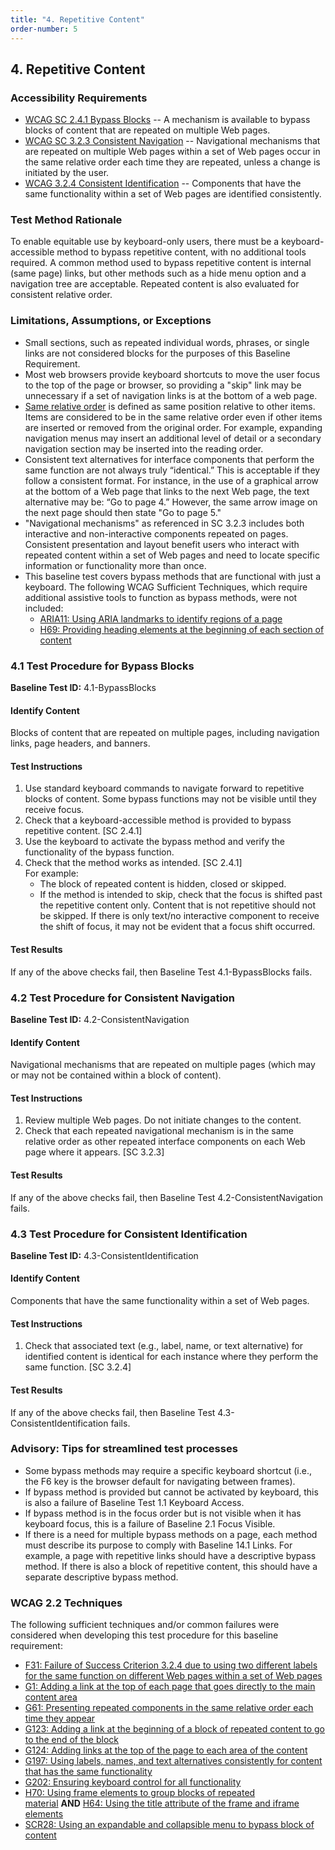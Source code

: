 ```yaml
---
title: "4. Repetitive Content"
order-number: 5
---
```

## 4. Repetitive Content

### Accessibility Requirements

-   [WCAG SC 2.4.1 Bypass Blocks](https://www.w3.org/WAI/WCAG22/Understanding/bypass-blocks) -- A mechanism is available to bypass blocks of content that are repeated on multiple Web pages.
-   [WCAG SC 3.2.3 Consistent Navigation](https://www.w3.org/WAI/WCAG22/Understanding/consistent-navigation) -- Navigational mechanisms that are repeated on multiple Web pages within a set of Web pages occur in the same relative order each time they are repeated, unless a change is initiated by the user.
-   [WCAG 3.2.4 Consistent Identification](https://www.w3.org/WAI/WCAG22/Understanding/consistent-identification) -- Components that have the same functionality within a set of Web pages are identified consistently.

### Test Method Rationale

To enable equitable use by keyboard-only users, there must be a keyboard-accessible method to bypass repetitive content, with no additional tools required. A common method used to bypass repetitive content is internal (same page) links, but other methods such as a hide menu option and a navigation tree are acceptable. Repeated content is also evaluated for consistent relative order.

### Limitations, Assumptions, or Exceptions
* Small sections, such as repeated individual words, phrases, or single links are not considered blocks for the purposes of this Baseline Requirement.
* Most web browsers provide keyboard shortcuts to move the user focus to the top of the page or browser, so providing a "skip" link may be unnecessary if a set of navigation links is at the bottom of a web page.
* [Same relative order](https://www.w3.org/TR/WCAG22/#dfn-same-relative-order) is defined as same position relative to other items. Items are considered to be in the same relative order even if other items are inserted or removed from the original order. For example, expanding navigation menus may insert an additional level of detail or a secondary navigation section may be inserted into the reading order.
* Consistent text alternatives for interface components that perform the same function are not always truly “identical.” This is acceptable if they follow a consistent format. For instance, in the use of a graphical arrow at the bottom of a Web page that links to the next Web page, the text alternative may be: “Go to page 4.” However, the same arrow image on the next page should then state "Go to page 5."
* "Navigational mechanisms" as referenced in SC 3.2.3 includes both interactive and non-interactive components repeated on pages. Consistent presentation and layout benefit users who interact with repeated content within a set of Web pages and need to locate specific information or functionality more than once. 
*   This baseline test covers bypass methods that are functional with just a keyboard. The following WCAG Sufficient Techniques, which require additional assistive tools to function as bypass methods, were not included:
    -   [ARIA11: Using ARIA landmarks to identify regions of a page](https://www.w3.org/WAI/WCAG22/Techniques/aria/ARIA11)
    -   [H69: Providing heading elements at the beginning of each section of content](https://www.w3.org/WAI/WCAG22/Techniques/html/H69)

### 4.1 Test Procedure for Bypass Blocks

**Baseline Test ID:** 4.1-BypassBlocks
#### Identify Content
<p id="1IC">Blocks of content that are repeated on multiple pages, including navigation links, page headers, and banners.</p>

#### Test Instructions
<ol id="1TI">
    <li id="1TI-1">Use standard keyboard commands to navigate forward to repetitive blocks of content. Some bypass functions may not be visible until they receive focus.</li>
    <li id="1TI-2">Check that a keyboard-accessible method is provided to bypass repetitive content. [SC 2.4.1]</li>
    <li id="1TI-3">Use the keyboard to activate the bypass method and verify the functionality of the bypass function.</li>
    <li id="1TI-4">Check that the method works as intended. [SC 2.4.1]<br>
        For example:
        <ul>
            <li>The block of repeated content is hidden, closed or skipped.</li>
            <li>If the method is intended to skip, check that the focus is shifted past the repetitive content only. Content that is not repetitive should not be skipped. If there is only text/no interactive component to receive the shift of focus, it may not be evident that a focus shift occurred.</li>
        </ul></li>
</ol>

#### Test Results
<p id="1TR">If any of the above checks fail, then Baseline Test 4.1-BypassBlocks fails.</p>

### 4.2 Test Procedure for Consistent Navigation

**Baseline Test ID:** 4.2-ConsistentNavigation
#### Identify Content
<p id="2IC">Navigational mechanisms that are repeated on multiple pages (which may or may not be contained within a block of content).</p>

#### Test Instructions
<ol id="2TI">
    <li id="2TI-1">Review multiple Web pages. Do not initiate changes to the content.</li>
    <li id="2TI-2">Check that each repeated navigational mechanism is in the same relative order as other repeated interface components on each Web page where it appears. [SC 3.2.3]</li>
</ol>

#### Test Results
<p id="2TR">If any of the above checks fail, then Baseline Test 4.2-ConsistentNavigation fails.</p>

### 4.3 Test Procedure for Consistent Identification

**Baseline Test ID:** 4.3-ConsistentIdentification
#### Identify Content
<p id="3IC">Components that have the same functionality within a set of Web pages.</p>

#### Test Instructions
<ol id="3TI">
    <li id="3TI-1">Check that associated text (e.g., label, name, or text alternative) for identified content is identical for each instance where they perform the same function. [SC 3.2.4] </li>
</ol>

#### Test Results
<p id="3TR">If any of the above checks fail, then Baseline Test 4.3-ConsistentIdentification fails.</p>

### Advisory: Tips for streamlined test processes

-   Some bypass methods may require a specific keyboard shortcut (i.e., the F6 key is the browser default for navigating between frames).
-   If bypass method is provided but cannot be activated by keyboard, this is also a failure of Baseline Test 1.1 Keyboard Access.
-   If bypass method is in the focus order but is not visible when it has keyboard focus, this is a failure of Baseline 2.1 Focus Visible.
-   If there is a need for multiple bypass methods on a page, each method must describe its purpose to comply with Baseline 14.1 Links. For example, a page with repetitive links should have a descriptive bypass method. If there is also a block of repetitive content, this should have a separate descriptive bypass method.

### WCAG 2.2 Techniques

The following sufficient techniques and/or common failures were considered when developing this test procedure for this baseline requirement:
-   [F31: Failure of Success Criterion 3.2.4 due to using two different labels for the same function on different Web pages within a set of Web pages](https://www.w3.org/WAI/WCAG22/Techniques/failures/F31)
-   [G1: Adding a link at the top of each page that goes directly to the main content area](https://www.w3.org/WAI/WCAG22/Techniques/general/G1)
-   [G61: Presenting repeated components in the same relative order each time they appear](https://www.w3.org/WAI/WCAG22/Techniques/general/G61)
-   [G123: Adding a link at the beginning of a block of repeated content to go to the end of the block](https://www.w3.org/WAI/WCAG22/Techniques/general/G123)
-   [G124: Adding links at the top of the page to each area of the content](https://www.w3.org/WAI/WCAG22/Techniques/general/G124)
-   [G197: Using labels, names, and text alternatives consistently for content that has the same functionality](https://www.w3.org/WAI/WCAG22/Techniques/general/G197)
-   [G202: Ensuring keyboard control for all functionality](https://www.w3.org/WAI/WCAG22/Techniques/general/G202)
-   [H70: Using frame elements to group blocks of repeated material](https://www.w3.org/WAI/WCAG22/Techniques/html/H70) **AND** [H64: Using the title attribute of the frame and iframe elements](https://www.w3.org/WAI/WCAG22/Techniques/html/H64)
-   [SCR28: Using an expandable and collapsible menu to bypass block of content](https://www.w3.org/TR/WCAG20-TECHS/SCR28.html)
